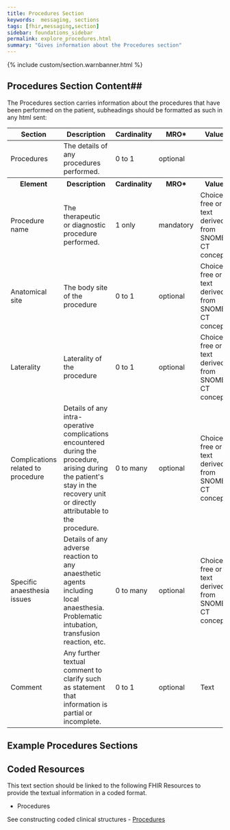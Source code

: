 ```yaml
---
title: Procedures Section
keywords:  messaging, sections
tags: [fhir,messaging,section]
sidebar: foundations_sidebar
permalink: explore_procedures.html
summary: "Gives information about the Procedures section"
---
```


{% include custom/section.warnbanner.html %}

## Procedures Section Content##
The Procedures section carries information about the procedures that have been performed on the patient, subheadings should be formatted as such in any html sent:

<table>
	<thead>
		<tr>
			<th width="18%">Section</th>
			<th width="30%">Description</th>
			<th width="11%">Cardinality</th>
			<th width="11%">MRO*</th>
			<th width="30%">Values</th>
		</tr>
	</thead>
	<tbody>
		<tr>
			<td>Procedures </td>
			<td>The details of any procedures performed.</td>
			<td>0 to 1</td>
			<td>optional</td>
			<td>&nbsp;</td>
		</tr>
		<tr>
			<th>Element</th>
			<th>Description</th>
			<th>Cardinality</th>
			<th>MRO*</th>
			<th>Values</th>
		</tr>
		<tr>
			<td> Procedure name</td>
			<td>The therapeutic or diagnostic procedure performed.</td>
			<td>1 only</td>
			<td>mandatory</td>
			<td>Choice of free or text derived from SNOMED CT concepts.</td>
		</tr>
		<tr>
			<td>Anatomical site</td>
			<td>The body site of the procedure</td>
			<td>0 to 1</td>
			<td>optional</td>
			<td>Choice of free or text derived from SNOMED CT concepts.</td>
		</tr>
		<tr>
			<td>Laterality</td>
			<td>Laterality of the procedure</td>
			<td>0 to 1</td>
			<td>optional</td>
			<td>Choice of free or text derived from SNOMED CT concepts.</td>
		</tr>
		<tr>
			<td>Complications related to procedure</td>
			<td>Details of any intra-operative complications encountered during the procedure, arising during the patient's stay in the recovery unit or directly attributable to the procedure.</td>
			<td>0 to many</td>
			<td>optional</td>
			<td>Choice of free or text derived from SNOMED CT concepts.</td>
		</tr>
		<tr>
			<td>Specific anaesthesia issues</td>
			<td>Details of any adverse reaction to any anaesthetic agents including local anaesthesia.  Problematic intubation, transfusion reaction, etc.</td>
			<td>0 to many</td>
			<td>optional</td>
			<td>Choice of free or text derived from SNOMED CT concepts.</td>
		</tr>
		<tr>
			<td>Comment</td>
			<td>Any further textual comment to clarify such as statement that information is partial or incomplete.</td>
			<td>0 to 1</td>
			<td>optional</td>
			<td>Text</td>
		</tr>
	</tbody>
</table>


##  Example Procedures Sections ##

<script src="https://gist.github.com/IOPS-DEV/9aac8ea1c4e276ff1316608ea53b0c8e.js"></script>

## Coded Resources ##

This text section should be linked to the following FHIR Resources to provide the textual information in a coded format.

- Procedures
 
See constructing coded clinical structures - [Procedures](build_procedures.html)











